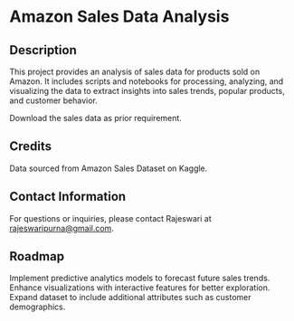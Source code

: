 # Amazon Sales Data Analysis

## Description
This project provides an analysis of sales data for products sold on Amazon. It includes scripts and notebooks for processing, analyzing, and visualizing the data to extract insights into sales trends, popular products, and customer behavior.


Download the sales data as prior requirement.

## Credits

Data sourced from Amazon Sales Dataset on Kaggle.

## Contact Information
For questions or inquiries, please contact Rajeswari at rajeswaripurna@gmail.com.

## Roadmap
Implement predictive analytics models to forecast future sales trends.
Enhance visualizations with interactive features for better exploration.
Expand dataset to include additional attributes such as customer demographics.
